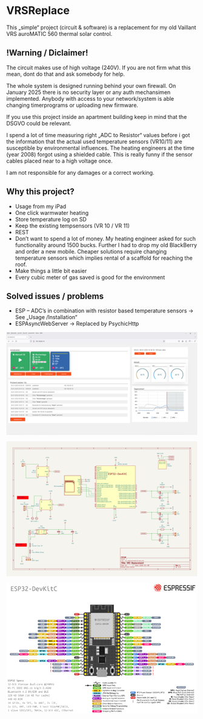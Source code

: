 # VRSReplace
This „simple“ project (circuit & software) is a replacement for my old Vaillant VRS auroMATIC 560 thermal solar control.

## !Warning / Diclaimer!
The circuit makes use of high voltage (240V). If you are not firm what this mean, dont do that and ask somebody for help.

The whole system is designed running behind your own firewall. On January 2025 there is no security layer or any auth mechansimen implemented. Anybody with access to your network/system is able changing timerprograms or uploading new firmware.

If you use this project inside an apartment building keep in mind that the DSGVO could be relevant.

I spend a lot of time measuring right „ADC to Resistor“ values before i got the information that the actual used temperature sensors (VR10/11) are susceptible by environmental influences. The heating engineers at the time (year 2008) forgot using a shielded cable. This is really funny if the sensor cables placed near to a high voltage once.

I am not responsible for any damages or a correct working.

## Why this project?
* Usage from my iPad
* One click warmwater heating
* Store temperature log on SD
* Keep the existing tempsensors (VR 10 / VR 11)
* REST
* Don’t want to spend a lot of money. My heating engineer asked for such functionality around 1500 bucks. Further I had to drop my old BlackBerry and order a new mobile. Cheaper solutions require changing temperature sensors which implies rental of a scaffold for reaching the roof.
* Make things a little bit easier
* Every cubic meter of gas saved is good for the environment

## Solved issues / problems
* ESP – ADC’s in combination with resistor based temperature sensors → See „Usage /Installation“
* ESPAsyncWebServer → Replaced by PsychicHttp



![main index html](/images/readme_md_1.png)


![circuit layout](/images/readme_md_2.png)


![layout used esp](/images/readme_md_3.png)